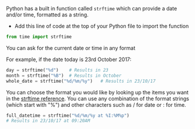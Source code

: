 Python has a built in function called `strftime` which can provide a date and/or time, formatted as a string.

+ Add this line of code at the top of your Python file to import the function

```python
from time import strftime
```

You can ask for the current date or time in any format

For example, if the date today is 23rd October 2017:

```python
day = strftime("%d")    # Results in 23
month = strftime("%B")  # Results in October
whole_date = strftime("%d/%m/%y")   # Results in 23/10/17
```

You can choose the format you would like by looking up the items you want in the [strftime reference](http://strftime.org/). You can use any combination of the format strings (which start with "%") and other characters such as / for date or : for time.

```python
full_datetime = strftime("%d/%m/%y at %I:%M%p")
# Results in 23/10/17 at 09:20AM
```
